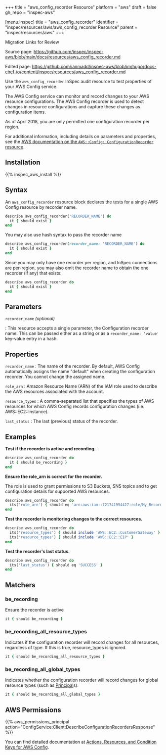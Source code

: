 +++
title = "aws_config_recorder Resource"
platform = "aws"
draft = false
gh_repo = "inspec-aws"

[menu.inspec]
title = "aws_config_recorder"
identifier = "inspec/resources/aws/aws_config_recorder Resource"
parent = "inspec/resources/aws"
+++

<div class="admonition-note">
<p class="admonition-note-title">Migration Links for Review</p>
<div class="admonition-note-text">
<p>Source page: <a href="https://github.com/inspec/inspec-aws/blob/main/docs/resources/aws_config_recorder.md">https://github.com/inspec/inspec-aws/blob/main/docs/resources/aws_config_recorder.md</a></p>
<p>Edited page: <a href="https://github.com/ianmadd/inspec-aws/blob/im/hugo/docs-chef-io/content/inspec/resources/aws_config_recorder.md">https://github.com/ianmadd/inspec-aws/blob/im/hugo/docs-chef-io/content/inspec/resources/aws_config_recorder.md</a></p>
</div>
</div>


Use the `aws_config_recorder` InSpec audit resource to test properties of your AWS Config service.

The AWS Config service can monitor and record changes to your AWS resource configurations.  The AWS Config recorder is used to detect changes in resource configurations and capture these changes as configuration items.

As of April 2018, you are only permitted one configuration recorder per region.

For additional information, including details on parameters and properties, see the [AWS documentation on the `AWS::Config::ConfigurationRecorder` resource](https://docs.aws.amazon.com/AWSCloudFormation/latest/UserGuide/aws-resource-config-configurationrecorder.html).

## Installation

{{% inspec_aws_install %}}

## Syntax

An `aws_config_recorder` resource block declares the tests for a single AWS Config resource by recorder name.

```ruby
describe aws_config_recorder('RECORDER_NAME') do
  it { should exist }
end
```

You may also use hash syntax to pass the recorder name

```ruby
describe aws_config_recorder(recorder_name: 'RECORDER_NAME') do
  it { should exist }
end
```

Since you may only have one recorder per region, and InSpec connections are per-region, you may also omit the recorder name to obtain the one recorder (if any) that exists:

```ruby
describe aws_config_recorder do
  it { should exist }
end
```

## Parameters

`recorder_name` _(optional)_

: This resource accepts a single parameter, the Configuration recorder name.
  This can be passed either as a string or as a `recorder_name: 'value'` key-value entry in a hash.

## Properties

`recorder_name`
: The name of the recorder. By default, AWS Config automatically assigns the name "default" when creating the configuration recorder. You cannot change the assigned name.

`role_arn`
: Amazon Resource Name (ARN) of the IAM role used to describe the AWS resources associated with the account.

`resource_types`
: A comma-separated list that specifies the types of AWS resources for which AWS Config records configuration changes (i.e. AWS::EC2::Instance).

`last_status`
: The last (previous) status of the recorder.

## Examples

**Test if the recorder is active and recording.**

```ruby
describe aws_config_recorder do
  it { should be_recording }
end
```

**Ensure the role_arn is correct for the recorder.**

The role is used to grant permissions to S3 Buckets, SNS topics and to get configuration details for supported AWS resources.

```ruby
describe aws_config_recorder do
  its('role_arn') { should eq 'arn:aws:iam::721741954427:role/My_Recorder' }
end
```

**Test the recorder is monitoring changes to the correct resources.**

```ruby
describe aws_config_recorder do
  its('resource_types') { should include 'AWS::EC2::CustomerGateway' }
  its('resource_types') { should include 'AWS::EC2::EIP' }
end
```

**Test the recorder's last status.**

```ruby
describe aws_config_recorder do
  its('last_status') { should eq 'SUCCESS' }
end
```

## Matchers

### be_recording

Ensure the recorder is active

```ruby
it { should be_recording }
```

### be_recording_all_resource_types

Indicates if the configuration recorder will record changes for all resources, regardless of type. If this is true, resource_types is ignored.

```ruby
it { should be_recording_all_resource_types }
```

### be_recording_all_global_types

Indicates whether the configuration recorder will record changes for global resource types (such as [Principal](https://docs.aws.amazon.com/IAM/latest/UserGuide/intro-structure.html#intro-structure-principal)s).

```ruby
it { should be_recording_all_global_types }
```

## AWS Permissions

{{% aws_permissions_principal action="ConfigService:Client:DescribeConfigurationRecordersResponse" %}}

You can find detailed documentation at [Actions, Resources, and Condition Keys for AWS Config](https://docs.aws.amazon.com/IAM/latest/UserGuide/list_awsconfig.html).
